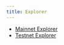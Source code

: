 ```yaml
---
title: Explorer
---
```


- [Mainnet Explorer](https://scan.compverse.io)
- [Testnet Explorer](https://pegasus.compverse.io/)
